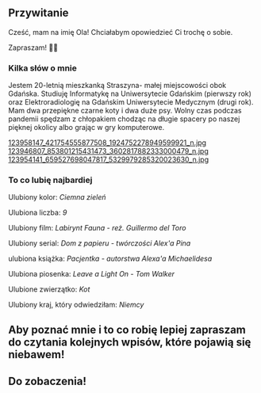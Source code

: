 ## Przywitanie

Cześć, mam na imię Ola!
Chciałabym opowiedzieć Ci trochę o sobie.

Zapraszam! 🖐🏻


### Kilka słów o mnie

Jestem 20-letnią mieszkanką Straszyna- małej miejscowości obok Gdańska. Studiuję Informatykę na Uniwersytecie Gdańskim (pierwszy rok) oraz Elektroradiologię na Gdańskim Uniwersytecie Medycznym (drugi rok). Mam dwa przepiękne czarne koty i dwa duże psy. Wolny czas podczas pandemii spędzam z chłopakiem chodząc na długie spacery po naszej pięknej okolicy albo grając w gry komputerowe.

[123958147_421754555877508_1924752278949599921_n.jpg](img)
[123946807_853801215431473_3602817882333000479_n.jpg](img)
[123954141_659527698047817_5329979285320023630_n.jpg](img)


### To co lubię najbardiej

Ulubiony kolor: _Ciemna zieleń_

Ulubiona liczba: _9_

Ulubiony film: _Labirynt Fauna - reż. Guillermo del Toro_

Ulubiony serial: _Dom z papieru - twórczości Alex'a Pina_

ulubiona książka: _Pacjentka - autorstwa Alexa'a Michaelidesa_

Ulubiona piosenka: _Leave a Light On - Tom Walker_

Ulubione zwierzątko: _Kot_

Ulubiony kraj, który odwiedziłam: _Niemcy_




## Aby poznać mnie i to co robię lepiej zapraszam do czytania kolejnych wpisów, które pojawią się niebawem!
## Do zobaczenia!
